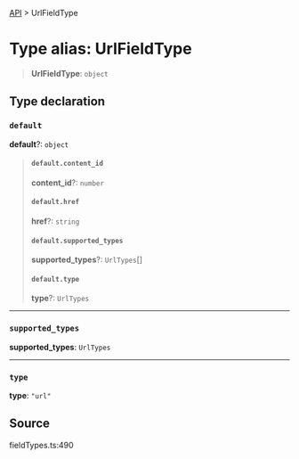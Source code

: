 [API](../index.md) > UrlFieldType

# Type alias: UrlFieldType

> **UrlFieldType**: `object`

## Type declaration

### `default`

**default**?: `object`

> #### `default.content_id`
>
> **content\_id**?: `number`
>
> #### `default.href`
>
> **href**?: `string`
>
> #### `default.supported_types`
>
> **supported\_types**?: `UrlTypes`[]
>
> #### `default.type`
>
> **type**?: `UrlTypes`
>
>

***

### `supported_types`

**supported\_types**: `UrlTypes`

***

### `type`

**type**: `"url"`

## Source

fieldTypes.ts:490
